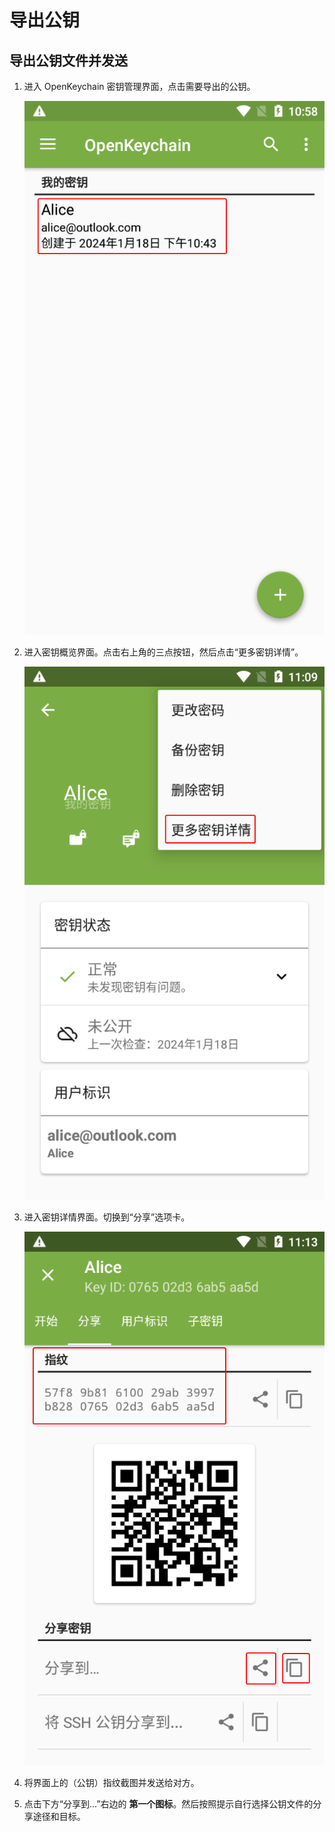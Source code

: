 # 导出公钥

## 导出公钥文件并发送

1. 进入 OpenKeychain 密钥管理界面，点击需要导出的公钥。

    ![密钥列表](exporting-public-key/certificates.png)

2. 进入密钥概览界面。点击右上角的三点按钮，然后点击“更多密钥详情”。

    ![更多密钥详情](exporting-public-key/key-detail-button.png)

3. 进入密钥详情界面。切换到“分享”选项卡。

    ![密钥详情界面](exporting-public-key/key-detail.png)

4. 将界面上的（公钥）指纹截图并发送给对方。

5. 点击下方“分享到...”右边的 **第一个图标**。然后按照提示自行选择公钥文件的分享途径和目标。